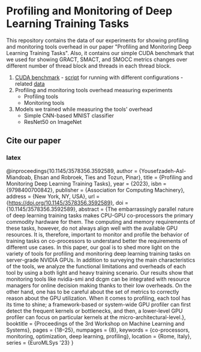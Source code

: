 # Profiling and Monitoring of Deep Learning Training Tasks
This repository contains the data of our experiments for showing profiling and monitoring tools overhead in our paper "Profiling and Monitoring Deep Learning Training Tasks". Also, it contains our simple CUDA benchmark that we used for showing GRACT, SMACT, and SMOCC metrics changes over different number of thread block and threads in each thread block.

1. [CUDA benchmark](benchmark/square.cu) - [script](benchmark/script.sh) for running with different configurations - related [data](data/01-metic_data/)
2. Profiling and monitoring tools overhead measuring experiments
    - Profiling tools
    - Monitoring tools
3. Models we trained while measuring the tools' overhead
    - Simple CNN-based MNIST classifier
    - ResNet50 on ImageNet
  
## Cite our paper

### latex
@inproceedings{10.1145/3578356.3592589,
author = {Yousefzadeh-Asl-Miandoab, Ehsan and Robroek, Ties and Tozun, Pinar},
title = {Profiling and Monitoring Deep Learning Training Tasks},
year = {2023},
isbn = {9798400700842},
publisher = {Association for Computing Machinery},
address = {New York, NY, USA},
url = {https://doi.org/10.1145/3578356.3592589},
doi = {10.1145/3578356.3592589},
abstract = {The embarrassingly parallel nature of deep learning training tasks makes CPU-GPU co-processors the primary commodity hardware for them. The computing and memory requirements of these tasks, however, do not always align well with the available GPU resources. It is, therefore, important to monitor and profile the behavior of training tasks on co-processors to understand better the requirements of different use cases. In this paper, our goal is to shed more light on the variety of tools for profiling and monitoring deep learning training tasks on server-grade NVIDIA GPUs. In addition to surveying the main characteristics of the tools, we analyze the functional limitations and overheads of each tool by using a both light and heavy training scenario. Our results show that monitoring tools like nvidia-smi and dcgm can be integrated with resource managers for online decision making thanks to their low overheads. On the other hand, one has to be careful about the set of metrics to correctly reason about the GPU utilization. When it comes to profiling, each tool has its time to shine; a framework-based or system-wide GPU profiler can first detect the frequent kernels or bottlenecks, and then, a lower-level GPU profiler can focus on particular kernels at the micro-architectural-level.},
booktitle = {Proceedings of the 3rd Workshop on Machine Learning and Systems},
pages = {18–25},
numpages = {8},
keywords = {co-processors, monitoring, optimization, deep learning, profiling},
location = {Rome, Italy},
series = {EuroMLSys '23}
}
